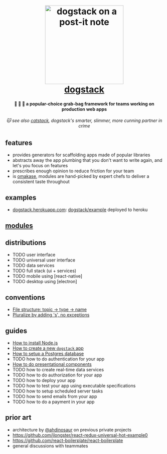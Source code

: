 <h1 align="center">
  <img
    alt="dogstack on a post-it note"
    src="http://i.imgur.com/vjfouxn.jpg"
    height="250"
  />
  <br />
  <a href='https://github.com/enspiral-root-systems/dogstack'>
    dogstack
  </a>
</h1>

<h4 align="center">
  🐶 🐶 🐶 a popular-choice grab-bag framework for teams working on production web apps
</h4>

<h6 align="center">
  🐱 see also <a href='https://github.com/enspiral-root-systems/cat-stack'>catstack</a>, dogstack's smarter, slimmer, more cunning partner in crime
</h6>

## features

- provides generators for scaffolding apps made of popular libraries
- abstracts away the app plumbing that you don't want to write again, and let's you focus on features
- prescribes enough opinion to reduce friction for your team
- is [omakase](https://www.youtube.com/watch?v=E99FnoYqoII), modules are hand-picked by expert chefs to deliver a consistent taste throughout

## examples

- [dogstack.herokuapp.com](https://dogstack.herokuapp.com/): [dogstack/example](https://github.com/dogstack/example) deployed to heroku

## [modules](modules.md)

## distributions

- TODO user interface
- TODO universal user interface
- TODO data services
- TODO full stack (ui + services)
- TODO mobile using [react-native]
- TODO desktop using [electron]

## conventions

- [File structure: topic -> type -> name](conventions/file-structure.md)
- [Pluralize by adding 's', no exceptions](conventions/plurals.md)

## guides

- [How to install Node.js](guides/how-to-install-js.md)
- [How to create a new `dogstack` app](guides/how-to-create-app.md)
- [How to setup a Postgres database](guides/how-to-setup-sql-db.md)
- TODO how to do authentication for your app
- [How to do presentational components](guides/how-to-do-presentational-components.md)
- TODO how to create real-time data services
- TODO how to do authorization for your app
- TODO how to deploy your app
- TODO how to test your app using executable specifications
- TODO how to setup scheduled server tasks
- TODO how to send emails from your app
- TODO how to do a payment in your app

## prior art

- architecture by [@ahdinosaur](https://github.com/ahdinosaur) on previous private projects
- https://github.com/jlongster/react-redux-universal-hot-example0
- https://github.com/react-boilerplate/react-boilerplate
- general discussions with teammates
